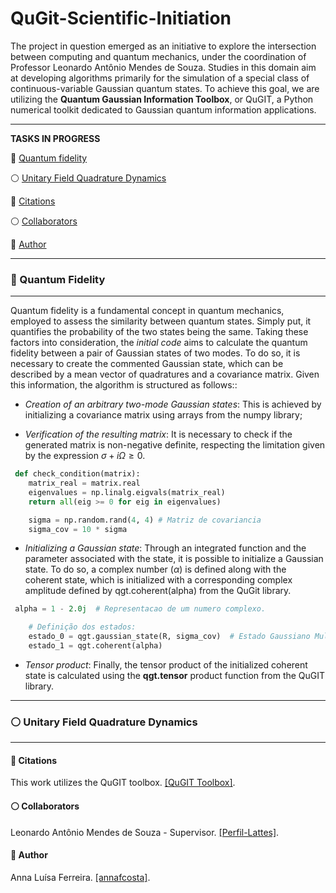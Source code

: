 # QuGit-Scientific-Initiation

The project in question emerged as an initiative to explore the intersection between computing and quantum mechanics, under the coordination of Professor Leonardo Antônio Mendes de Souza. Studies in this domain aim at developing algorithms primarily for the simulation of a special class of continuous-variable Gaussian quantum states. To achieve this goal, we are utilizing the **Quantum Gaussian Information Toolbox**, or QuGIT, a Python numerical toolkit dedicated to Gaussian quantum information applications.
___

**TASKS IN PROGRESS**

🔵 [Quantum fidelity](#Objetivos-1)

<div id="Objetivos-1">
<!-- Seu conteúdo para a Objetivos -->
</div>

⚪ [Unitary Field Quadrature Dynamics](#autores-4) 

<div id="autores-4">
<!-- Seu conteúdo para Autores -->
</div>

🔵 [Citations](#autores-3)

<div id="autores-3">
<!-- Seu conteúdo para Autores -->
</div>

⚪ [Collaborators](#colab-4)

<div id="colab-4">
<!-- Seu conteúdo para Autores -->
</div>

🔵 [Author](#autor-5)

<div id="autor-5">
<!-- Seu conteúdo para Autores -->
</div>

___

### 🔵 Quantum Fidelity

___


Quantum fidelity is a fundamental concept in quantum mechanics, employed to assess the similarity between quantum states. Simply put, it quantifies the probability of the two states being the same. Taking these factors into consideration, the *initial code* aims to calculate the quantum fidelity between a pair of Gaussian states of two modes. To do so, it is necessary to create the commented Gaussian state, which can be described by a mean vector of quadratures and a covariance matrix. Given this information, the algorithm is structured as follows::

* *Creation of an arbitrary two-mode Gaussian states*: This is achieved by initializing a covariance matrix using arrays from the numpy library;
 
 * *Verification of the resulting matrix*: It is necessary to check if the generated matrix is non-negative definite, respecting the limitation given by the expression $σ + iΩ ≥ 0$.

```python
 def check_condition(matrix):
    matrix_real = matrix.real
    eigenvalues = np.linalg.eigvals(matrix_real)
    return all(eig >= 0 for eig in eigenvalues)

    sigma = np.random.rand(4, 4) # Matriz de covariancia
    sigma_cov = 10 * sigma 
```

* *Initializing a Gaussian state*: Through an integrated function and the parameter associated with the state, it is possible to initialize a Gaussian state. To do so, a complex number $(\alpha)$ is defined along with the coherent state, which is initialized with a corresponding complex amplitude defined by qgt.coherent(alpha) from the QuGit library.

```python
 alpha = 1 - 2.0j  # Representacao de um numero complexo.

    # Definição dos estados:
    estado_0 = qgt.gaussian_state(R, sigma_cov)  # Estado Gaussiano Multimodo
    estado_1 = qgt.coherent(alpha)
```

* *Tensor product*: Finally, the tensor product of the initialized coherent state is calculated using the **qgt.tensor** product function from the QuGIT library.

___

### ⚪ Unitary Field Quadrature Dynamics
___

#### 🔵 Citations

This work utilizes the QuGIT toolbox. [[QuGIT Toolbox]](https://arxiv.org/abs/2201.06368).

#### ⚪ Collaborators

Leonardo Antônio Mendes de Souza - Supervisor. [[Perfil-Lattes]](http://lattes.cnpq.br/9817332779478274).

#### 🔵 Author


Anna Luísa Ferreira. [[annafcosta]](https://github.com/annafcosta).


